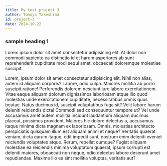 ```yaml
---
title: My test project 3
author: Tomoya Takeshima
id: project-3
date: 2024-10-22
---
```


### sample heading 1

Lorem ipsum dolor sit amet consectetur adipisicing elit. At dolor non commodi sapiente ea distinctio id et harum asperiores ab sunt reprehenderit cupiditate modi sequi amet, obcaecati doloremque molestiae suscipit.

Lorem, ipsum dolor sit amet consectetur adipisicing elit. Nihil non alias, autem id aliquam corporis? Labore, odio culpa. Maiores mollitia ab porro suscipit ratione! Perferendis dolorem nesciunt iure labore exercitationem.
Vitae eaque aliquam dolorum dignissimos laboriosam atque illo quod molestias unde exercitationem cupiditate, necessitatibus omnis quos beatae. Natus ducimus id, suscipit voluptatibus fuga sit? Velit labore harum deleniti reiciendis dicta!
Commodi sed consequuntur tempore ut? Vel unde accusamus amet autem mollitia incidunt laudantium aliquam ducimus placeat, possimus provident. Maiores hic dolore delectus a, accusamus itaque minima dicta magnam ex laboriosam.
Omnis, molestias architecto perspiciatis quisquam illum est aliquam animi et neque? Veritatis quaerat veniam, dicta earum itaque, odit impedit sunt, nostrum enim deleniti eveniet reiciendis voluptates atque. Rerum, repellat cumque?
Fugiat aliquam molestiae ea reiciendis minima voluptatum quaerat, ipsum corrupti est deleniti maiores, obcaecati non neque, odio delectus labore deserunt amet repudiandae. Maxime illo ea sint mollitia voluptas, veritatis aut?